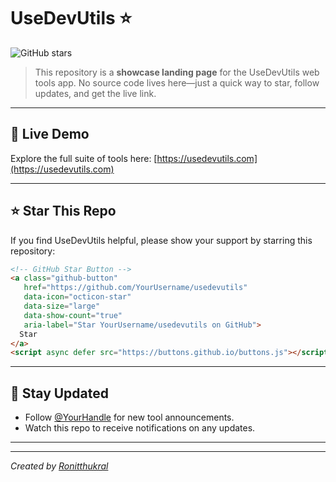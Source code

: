 # UseDevUtils ⭐

![GitHub stars](https://img.shields.io/github/stars/YourUsername/usedevutils?style=social)

> This repository is a **showcase landing page** for the UseDevUtils web tools app. No source code lives here—just a quick way to star, follow updates, and get the live link.

---

## 🚀 Live Demo

Explore the full suite of tools here: [https://usedevutils.com](https://usedevutils.com)

---

## ⭐ Star This Repo

If you find UseDevUtils helpful, please show your support by starring this repository:

```html
<!-- GitHub Star Button -->
<a class="github-button"
   href="https://github.com/YourUsername/usedevutils"
   data-icon="octicon-star"
   data-size="large"
   data-show-count="true"
   aria-label="Star YourUsername/usedevutils on GitHub">
  Star
</a>
<script async defer src="https://buttons.github.io/buttons.js"></script>
```

---

## 📝 Stay Updated

* Follow [@YourHandle](https://twitter.com/YourHandle) for new tool announcements.
* Watch this repo to receive notifications on any updates.

---

---

*Created by [Ronitthukral](https://github.com/RonitThukral)*
